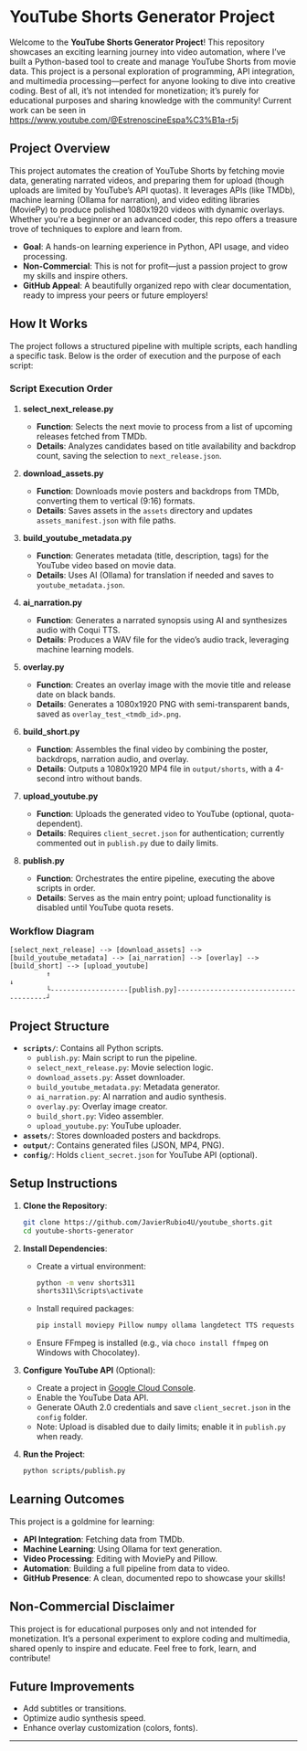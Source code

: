 # YouTube Shorts Generator Project

Welcome to the **YouTube Shorts Generator Project**! This repository showcases an exciting learning journey into video automation, where I’ve built a Python-based tool to create and manage YouTube Shorts from movie data. This project is a personal exploration of programming, API integration, and multimedia processing—perfect for anyone looking to dive into creative coding. Best of all, it’s not intended for monetization; it’s purely for educational purposes and sharing knowledge with the community! Current work can be seen in https://www.youtube.com/@EstrenoscineEspa%C3%B1a-r5j

## Project Overview

This project automates the creation of YouTube Shorts by fetching movie data, generating narrated videos, and preparing them for upload (though uploads are limited by YouTube’s API quotas). It leverages APIs (like TMDb), machine learning (Ollama for narration), and video editing libraries (MoviePy) to produce polished 1080x1920 videos with dynamic overlays. Whether you're a beginner or an advanced coder, this repo offers a treasure trove of techniques to explore and learn from.

- **Goal**: A hands-on learning experience in Python, API usage, and video processing.
- **Non-Commercial**: This is not for profit—just a passion project to grow my skills and inspire others.
- **GitHub Appeal**: A beautifully organized repo with clear documentation, ready to impress your peers or future employers!

## How It Works

The project follows a structured pipeline with multiple scripts, each handling a specific task. Below is the order of execution and the purpose of each script:

### Script Execution Order
1. **select_next_release.py**
   - **Function**: Selects the next movie to process from a list of upcoming releases fetched from TMDb.
   - **Details**: Analyzes candidates based on title availability and backdrop count, saving the selection to `next_release.json`.

2. **download_assets.py**
   - **Function**: Downloads movie posters and backdrops from TMDb, converting them to vertical (9:16) formats.
   - **Details**: Saves assets in the `assets` directory and updates `assets_manifest.json` with file paths.

3. **build_youtube_metadata.py**
   - **Function**: Generates metadata (title, description, tags) for the YouTube video based on movie data.
   - **Details**: Uses AI (Ollama) for translation if needed and saves to `youtube_metadata.json`.

4. **ai_narration.py**
   - **Function**: Generates a narrated synopsis using AI and synthesizes audio with Coqui TTS.
   - **Details**: Produces a WAV file for the video’s audio track, leveraging machine learning models.

5. **overlay.py**
   - **Function**: Creates an overlay image with the movie title and release date on black bands.
   - **Details**: Generates a 1080x1920 PNG with semi-transparent bands, saved as `overlay_test_<tmdb_id>.png`.

6. **build_short.py**
   - **Function**: Assembles the final video by combining the poster, backdrops, narration audio, and overlay.
   - **Details**: Outputs a 1080x1920 MP4 file in `output/shorts`, with a 4-second intro without bands.

7. **upload_youtube.py**
   - **Function**: Uploads the generated video to YouTube (optional, quota-dependent).
   - **Details**: Requires `client_secret.json` for authentication; currently commented out in `publish.py` due to daily limits.

8. **publish.py**
   - **Function**: Orchestrates the entire pipeline, executing the above scripts in order.
   - **Details**: Serves as the main entry point; upload functionality is disabled until YouTube quota resets.

### Workflow Diagram
```
[select_next_release] --> [download_assets] --> [build_youtube_metadata] --> [ai_narration] --> [overlay] --> [build_short] --> [upload_youtube]
         ↑                                                                      ↓
         └-------------------[publish.py]--------------------------------------┘
```

## Project Structure
- **`scripts/`**: Contains all Python scripts.
  - `publish.py`: Main script to run the pipeline.
  - `select_next_release.py`: Movie selection logic.
  - `download_assets.py`: Asset downloader.
  - `build_youtube_metadata.py`: Metadata generator.
  - `ai_narration.py`: AI narration and audio synthesis.
  - `overlay.py`: Overlay image creator.
  - `build_short.py`: Video assembler.
  - `upload_youtube.py`: YouTube uploader.
- **`assets/`**: Stores downloaded posters and backdrops.
- **`output/`**: Contains generated files (JSON, MP4, PNG).
- **`config/`**: Holds `client_secret.json` for YouTube API (optional).

## Setup Instructions
1. **Clone the Repository**:
   ```bash
   git clone https://github.com/JavierRubio4U/youtube_shorts.git
   cd youtube-shorts-generator
   ```

2. **Install Dependencies**:
   - Create a virtual environment:
     ```bash
     python -m venv shorts311
     shorts311\Scripts\activate
     ```
   - Install required packages:
     ```bash
     pip install moviepy Pillow numpy ollama langdetect TTS requests google-auth-oauthlib google-auth-httplib2 google-api-python-client
     ```
   - Ensure FFmpeg is installed (e.g., via `choco install ffmpeg` on Windows with Chocolatey).

3. **Configure YouTube API** (Optional):
   - Create a project in [Google Cloud Console](https://console.cloud.google.com/).
   - Enable the YouTube Data API.
   - Generate OAuth 2.0 credentials and save `client_secret.json` in the `config` folder.
   - Note: Upload is disabled due to daily limits; enable it in `publish.py` when ready.

4. **Run the Project**:
   ```bash
   python scripts/publish.py
   ```

## Learning Outcomes
This project is a goldmine for learning:
- **API Integration**: Fetching data from TMDb.
- **Machine Learning**: Using Ollama for text generation.
- **Video Processing**: Editing with MoviePy and Pillow.
- **Automation**: Building a full pipeline from data to video.
- **GitHub Presence**: A clean, documented repo to showcase your skills!

## Non-Commercial Disclaimer
This project is for educational purposes only and not intended for monetization. It’s a personal experiment to explore coding and multimedia, shared openly to inspire and educate. Feel free to fork, learn, and contribute!

## Future Improvements
- Add subtitles or transitions.
- Optimize audio synthesis speed.
- Enhance overlay customization (colors, fonts).

---

